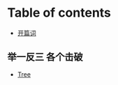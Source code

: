 # Table of contents

* [开篇词](README.md)

## 举一反三 各个击破

* [Tree](ju-yi-fan-san-ge-ge-ji-po/untitled.md)

